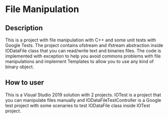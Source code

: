# File Manipulation

## Description
This is a project with file manipulation with C++ and some unit tests with Google Tests.
The project contains ofstream and ifstream abstraction inside IODataFile class that you
can read/write text and binaries files. The code is implemented with exception to help 
you avoid commons problems with file manipulations and implement Templates to allow you
to use any kind of binary object. 

## How to user
This is a Visual Studio 2019 solution with 2 projects. IOTest is a project that you can
manipulate files manually and IODataFileTestController is a Google test project with some
scenaries to test IODataFile class inside IOTest project.
